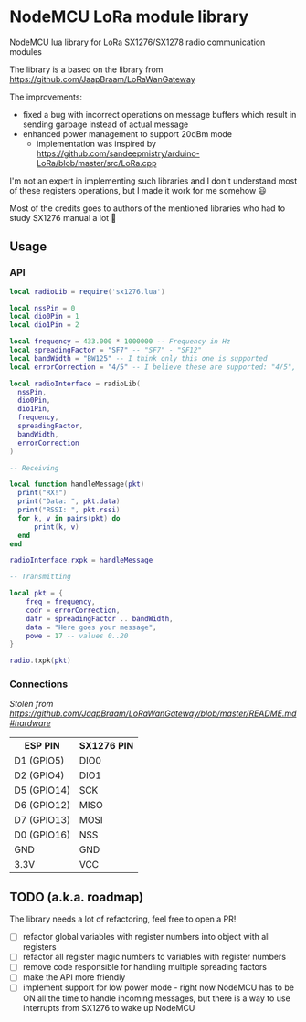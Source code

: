 # NodeMCU LoRa module library

NodeMCU lua library for LoRa SX1276/SX1278 radio communication modules

The library is a based on the library from https://github.com/JaapBraam/LoRaWanGateway 

The improvements:
- fixed a bug with incorrect operations on message buffers which result in sending garbage instead of actual message
- enhanced power management to support 20dBm mode
  - implementation was inspired by https://github.com/sandeepmistry/arduino-LoRa/blob/master/src/LoRa.cpp

I'm not an expert in implementing such libraries and I don't understand most of these registers operations, but I made it work for me somehow 😃

Most of the credits goes to authors of the mentioned libraries who had to study SX1276 manual a lot 🧐

## Usage

### API

```lua
local radioLib = require('sx1276.lua')

local nssPin = 0
local dio0Pin = 1
local dio1Pin = 2

local frequency = 433.000 * 1000000 -- Frequency in Hz
local spreadingFactor = "SF7" -- "SF7" - "SF12" 
local bandWidth = "BW125" -- I think only this one is supported
local errorCorrection = "4/5" -- I believe these are supported: "4/5", "4/6", "4/7", "4/8"

local radioInterface = radioLib(
  nssPin,
  dio0Pin,
  dio1Pin,
  frequency,
  spreadingFactor,
  bandWidth,
  errorCorrection
)

-- Receiving

local function handleMessage(pkt)
  print("RX!")
  print("Data: ", pkt.data)
  print("RSSI: ", pkt.rssi)
  for k, v in pairs(pkt) do
      print(k, v)
  end
end

radioInterface.rxpk = handleMessage

-- Transmitting

local pkt = {
    freq = frequency,
    codr = errorCorrection,
    datr = spreadingFactor .. bandWidth,
    data = "Here goes your message",
    powe = 17 -- values 0..20
}

radio.txpk(pkt)

```

### Connections 

_Stolen from https://github.com/JaapBraam/LoRaWanGateway/blob/master/README.md#hardware_

<table>
<tr><th>ESP PIN</th><th>SX1276 PIN</th></tr>
<tr><td>D1 (GPIO5)</td><td>DIO0</td></tr>
<tr><td>D2 (GPIO4)</td><td>DIO1</td></tr>
<tr><td>D5 (GPIO14)</td><td>SCK</td></tr>
<tr><td>D6 (GPIO12)</td><td>MISO</td></tr>
<tr><td>D7 (GPIO13)</td><td>MOSI</td></tr>
<tr><td>D0 (GPIO16)</td><td>NSS</td></tr>
<tr><td>GND</td><td>GND</td></tr>
<tr><td>3.3V</td><td>VCC</td></tr>
</table>

## TODO (a.k.a. roadmap)

The library needs a lot of refactoring, feel free to open a PR!

- [ ] refactor global variables with register numbers into object with all registers
- [ ] refactor all register magic numbers to variables with register numbers
- [ ] remove code responsible for handling multiple spreading factors
- [ ] make the API more friendly
- [ ] implement support for low power mode - right now NodeMCU has to be ON all the time to handle incoming messages, but there is a way to use interrupts from SX1276 to wake up NodeMCU
